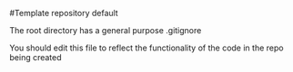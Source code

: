#Template repository default


The root directory has a general purpose .gitignore

You should edit this file to reflect the functionality of the code in the repo being created
